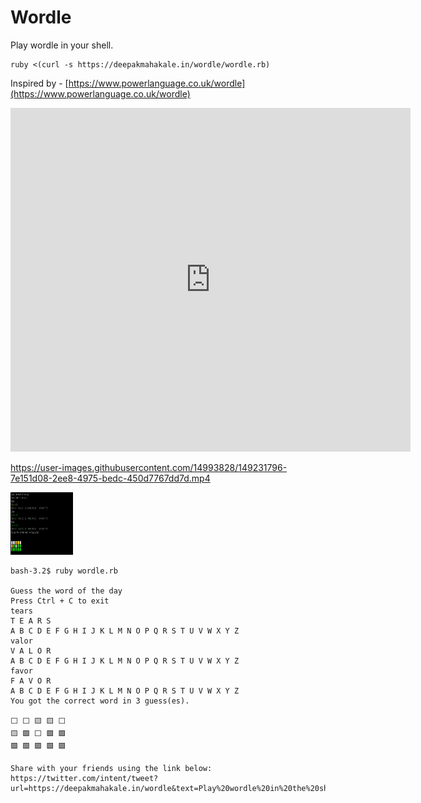# Wordle

Play wordle in your shell.

```console
ruby <(curl -s https://deepakmahakale.in/wordle/wordle.rb)
```

Inspired by - [https://www.powerlanguage.co.uk/wordle](https://www.powerlanguage.co.uk/wordle)

<iframe width="640" height="550" src="https://user-images.githubusercontent.com/14993828/149231796-7e151d08-2ee8-4975-bedc-450d7767dd7d.mp4" frameborder="0" allowfullscreen></iframe>

https://user-images.githubusercontent.com/14993828/149231796-7e151d08-2ee8-4975-bedc-450d7767dd7d.mp4

<img src="assets/wordle.png" width="100" height="100" alt="Wordle in shell">

```console
bash-3.2$ ruby wordle.rb

Guess the word of the day
Press Ctrl + C to exit
tears
T E A R S
A B C D E F G H I J K L M N O P Q R S T U V W X Y Z
valor
V A L O R
A B C D E F G H I J K L M N O P Q R S T U V W X Y Z
favor
F A V O R
A B C D E F G H I J K L M N O P Q R S T U V W X Y Z
You got the correct word in 3 guess(es).

⬜ ⬜ 🟨 🟨 ⬜
🟨 🟩 ⬜ 🟩 🟩
🟩 🟩 🟩 🟩 🟩

Share with your friends using the link below:
https://twitter.com/intent/tweet?url=https://deepakmahakale.in/wordle&text=Play%20wordle%20in%20the%20shell.%0A%0AMy%20score%203/6%0A%0A%E2%AC%9C+%E2%AC%9C+%F0%9F%9F%A8+%F0%9F%9F%A8+%E2%AC%9C+%0A%F0%9F%9F%A8+%F0%9F%9F%A9+%E2%AC%9C+%F0%9F%9F%A9+%F0%9F%9F%A9+%0A%F0%9F%9F%A9+%F0%9F%9F%A9+%F0%9F%9F%A9+%F0%9F%9F%A9+%F0%9F%9F%A9+%0A%0A
```
